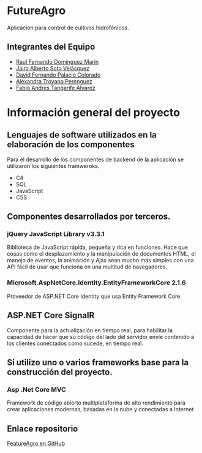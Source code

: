 # FutureAgro

Aplicación para control de cultivos hidrofónicos.

## Integrantes del Equipo

- [Raul Fernando Dominguez Marin](rfdomingum@eafit.edu.co)
- [Jairo Alberto Soto Velásquez](jasotov@eafit.edu.co)
- [David Fernando Palacio Colorado](dspalacioc@eafit.edu.co)
- [Alexandra Troyano Perenguez](atroyanop@eafit.edu.co)
- [Fabio Andres Tangarife Alvarez](fatangaria@eafit.edu.co)

# Información general del proyecto

## Lenguajes de software utilizados en la elaboración de los componentes

Para el desarrollo de los componentes de backend de la aplicación se utilizaron los siguientes framweroks.

- C#
- SQL
- JavaScript
- CSS

## Componentes desarrollados por terceros. 

### jQuery JavaScript Library v3.3.1

Biblioteca de JavaScript rápida, pequeña y rica en funciones. Hace que cosas como el desplazamiento y la manipulación de documentos HTML, el manejo de eventos, la animación y Ajax sean mucho más simples con una API fácil de usar que funciona en una multitud de navegadores.

### Microsoft.AspNetCore.Identity.EntityFrameworkCore 2.1.6

Proveedor de ASP.NET Core Identity que usa Entity Framework Core.

## ASP.NET Core SignalR

Componente para la actualización en tiempo real, para habilitar la capacidad de hacer que su código del lado del servidor envíe contenido a los clientes conectados como sucede, en tiempo real.

## Si utilizo uno o varios frameworks base para la construcción del proyecto.

### Asp .Net Core MVC

Framework de código abierto multiplataforma de alto rendimiento para crear aplicaciones modernas, basadas en la nube y conectadas a Internet

## Enlace repositorio

[FeatureAgro en GitHub](https://github.com/jsoto0025/FeatureAgro)

